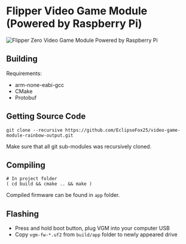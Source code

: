 # Flipper Video Game Module (Powered by Raspberry Pi)
![Flipper Zero Video Game Module Powered by Raspberry Pi](https://cdn.flipper.net/video_game_module_preview_for_github.png)

## Building

Requirements: 

- arm-none-eabi-gcc
- CMake
- Protobuf

## Getting Source Code

	git clone --recursive https://github.com/EclipseFox25/video-game-module-rainbow-output.git

Make sure that all git sub-modules was recursively cloned.

## Compiling

	# In project folder
	( cd build && cmake .. && make )

Compiled firmware can be found in `app` folder.

## Flashing

- Press and hold boot button, plug VGM into your computer USB
- Copy `vgm-fw-*.uf2` from `build/app` folder to newly appeared drive
